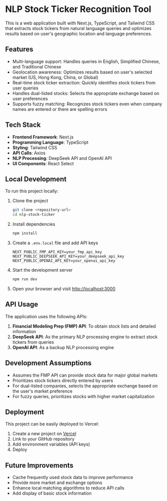 # NLP Stock Ticker Recognition Tool

This is a web application built with Next.js, TypeScript, and Tailwind CSS that extracts stock tickers from natural language queries and optimizes results based on user's geographic location and language preferences.

## Features

- Multi-language support: Handles queries in English, Simplified Chinese, and Traditional Chinese
- Geolocation awareness: Optimizes results based on user's selected market (US, Hong Kong, China, or Global)
- Real-time stock ticker extraction: Quickly identifies stock tickers from user queries
- Handles dual-listed stocks: Selects the appropriate exchange based on user preferences
- Supports fuzzy matching: Recognizes stock tickers even when company names are entered or there are spelling errors

## Tech Stack

- **Frontend Framework**: Next.js
- **Programming Language**: TypeScript
- **Styling**: Tailwind CSS
- **API Calls**: Axios
- **NLP Processing**: DeepSeek API and OpenAI API
- **UI Components**: React Select

## Local Development

To run this project locally:

1. Clone the project

   ```bash
   git clone <repository-url>
   cd nlp-stock-ticker
   ```

2. Install dependencies

   ```bash
   npm install
   ```

3. Create a `.env.local` file and add API keys

   ```
   NEXT_PUBLIC_FMP_API_KEY=your_fmp_api_key
   NEXT_PUBLIC_DEEPSEEK_API_KEY=your_deepseek_api_key
   NEXT_PUBLIC_OPENAI_API_KEY=your_openai_api_key
   ```

4. Start the development server

   ```bash
   npm run dev
   ```

5. Open your browser and visit [http://localhost:3000](http://localhost:3000)

## API Usage

The application uses the following APIs:

1. **Financial Modeling Prep (FMP) API**: To obtain stock lists and detailed information
2. **DeepSeek API**: As the primary NLP processing engine to extract stock tickers from queries
3. **OpenAI API**: As a backup NLP processing engine

## Development Assumptions

- Assumes the FMP API can provide stock data for major global markets
- Prioritizes stock tickers directly entered by users
- For dual-listed companies, selects the appropriate exchange based on the user's market preference
- For fuzzy queries, prioritizes stocks with higher market capitalization

## Deployment

This project can be easily deployed to Vercel:

1. Create a new project on [Vercel](https://vercel.com)
2. Link to your GitHub repository
3. Add environment variables (API keys)
4. Deploy

## Future Improvements

- Cache frequently used stock data to improve performance
- Provide more market and exchange options
- Enhance local matching algorithms to reduce API calls
- Add display of basic stock information
